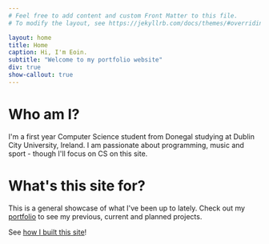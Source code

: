 ```yaml
---
# Feel free to add content and custom Front Matter to this file.
# To modify the layout, see https://jekyllrb.com/docs/themes/#overriding-theme-defaults

layout: home
title: Home
caption: Hi, I'm Eoin.
subtitle: "Welcome to my portfolio website"
div: true
show-callout: true
---
```

# Who am I?
I'm a first year Computer Science student from Donegal studying at Dublin City University, Ireland. I am passionate about programming, music and sport - though I'll focus on CS on this site.


# What's this site for?
This is a general showcase of what I've been up to lately. Check out my [portfolio](/portfolio) to see my previous, current and planned projects.

See [how I built this site](/posts/how-i-built-my-website.html)!
